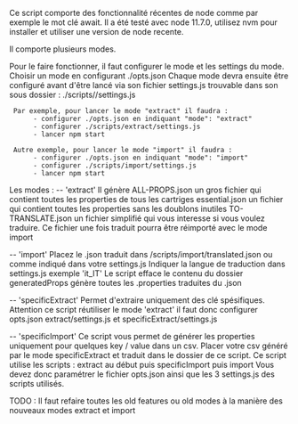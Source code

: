 Ce script comporte des fonctionnalité récentes de node comme par exemple le mot clé await.
Il a été testé avec node 11.7.0, utilisez nvm pour installer et utiliser une version de node recente.

Il comporte plusieurs modes. 


Pour le faire fonctionner, il faut configurer le mode et les settings du mode.
     Choisir un mode en configurant ./opts.json
     Chaque mode devra ensuite être configuré avant d'être lancé via son fichier settings.js trouvable dans son sous dossier : ./scripts/<mode>/settings.js

     Par exemple, pour lancer le mode "extract" il faudra :
          - configurer ./opts.json en indiquant "mode": "extract"
          - configurer ./scripts/extract/settings.js 
          - lancer npm start
        
     Autre exemple, pour lancer le mode "import" il faudra :
          - configurer ./opts.json en indiquant "mode": "import"
          - configurer ./scripts/import/settings.js 
          - lancer npm start


Les modes :
-- 'extract' 
     Il génère 
          ALL-PROPS.json un gros fichier qui contient toutes les properties de tous les cartriges
          essential.json un fichier qui contient toutes les properties sans les doublons inutiles
          TO-TRANSLATE.json un fichier simplifié qui vous interesse si vous voulez traduire. Ce fichier une fois traduit pourra être réimporté avec le mode import

-- 'import'
     Placez le .json traduit dans /scripts/import/translated.json ou comme indiqué dans votre settings.js
     Indiquer la langue de traduction dans settings.js exemple 'it_IT'
     Le script 
          efface le contenu du dossier generatedProps
          génère toutes les .properties traduites du .json

-- 'specificExtract'
     Permet d'extraire uniquement des clé spésifiques.
     Attention ce script réutiliser le mode 'extract' il faut donc configurer opts.json extract/settings.js et specificExtract/settings.js

-- 'specificImport'
     Ce script vous permet de générer les properties uniquement pour quelques key / value dans un csv. 
     Placer votre csv généré par le mode specificExtract et traduit dans le dossier de ce script.
     Ce script utilise les scripts :
          extract au début puis 
          specificImport puis 
          import 
     Vous devez donc paramétrer le fichier opts.json ainsi que les 3 settings.js des scripts utilisés.

TODO : 
     Il faut refaire toutes les old features ou old modes à la manière des nouveaux modes extract et import